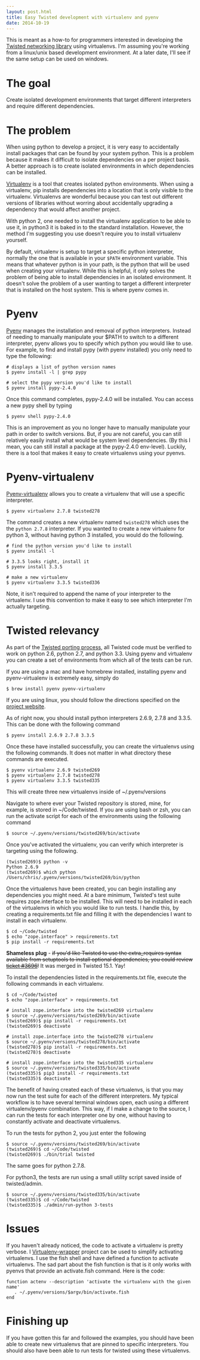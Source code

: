```yaml
---
layout: post.html
title: Easy Twisted development with virtualenv and pyenv
date: 2014-10-19
---
```


This is meant as a how-to for programmers
interested in developing the [Twisted networking
library](https://www.twistedmatrix.com) using virtualenvs. I'm assuming
you're working from a linux/unix based development environment. At a
later date, I'll see if the same setup can be used on windows.

The goal
========

Create isolated development environments that target different
interpreters and require different dependencies.

The problem
===========

When using python to develop a project, it is very easy to accidentally
install packages that can be found by your system python. This is a
problem because it makes it difficult to isolate dependencies on a per
project basis. A better approach is to create isolated environments in
which dependencies can be installed.

[Virtualenv](https://virtualenv.pypa.io/en/latest/virtualenv.html) is a
tool that creates isolated python environments. When using a virtualenv,
pip installs dependencies into a location that is only visible to the
virtualenv. Virtualenvs are wonderful because you can test out different
versions of libraries without worring about accidentally upgrading a
dependency that would affect another project.

With python 2, one needed to install the virtualenv application to be
able to use it, in python3 it is baked in to the standard installation.
However, the method I'm suggesting you use doesn't require you to
install virtualenv yourself.

By default, virtualenv is setup to target a specific python interpreter,
normally the one that is available in your `$PATH` environment variable.
This means that whatever python is in your path, is the python that will
be used when creating your virtualenv. While this is helpful, it only
solves the problem of being able to install dependencies in an isolated
environment. It doesn't solve the problem of a user wanting to target a
different interpreter that is installed on the host system. This is
where pyenv comes in.

Pyenv
=====

[Pyenv](https://github.com/yyuu/pyenv) manages the installation and
removal of python interpreters. Instead of needing to manually
manipulate your \$PATH to switch to a different interpreter, pyenv
allows you to specify which python you would like to use. For example,
to find and install pypy (with pyenv installed) you only need to type
the following:

``` {.sourceCode .bash}
# displays a list of python version names
$ pyenv install -l | grep pypy

# select the pypy version you'd like to install
$ pyenv install pypy-2.4.0
```

Once this command completes, pypy-2.4.0 will be installed. You can
access a new pypy shell by typing

```console
$ pyenv shell pypy-2.4.0
```

This is an improvement as you no longer have to manually manipulate your
path in order to switch versions. But, if you are not careful, you can
still relatively easily install what would be system level dependencies.
(By this I mean, you can still install a package at the pypy-2.4.0
env-level). Luckily, there is a tool that makes it easy to create
virtualenvs using your pyenvs.

Pyenv-virtualenv
================

[Pyenv-virtualenv](https://github.com/yyuu/pyenv-virtualenv) allows you
to create a virtualenv that will use a specific interpreter.

```console
$ pyenv virtualenv 2.7.8 twisted278
```

The command creates a new virtualenv named `twisted278` which uses the
the `python 2.7.8` interpreter. If you wanted to create a new virtualenv
for python 3, without having python 3 installed, you would do the
following.

```console
# find the python version you'd like to install
$ pyenv install -l

# 3.3.5 looks right, install it
$ pyenv install 3.3.5

# make a new virtualenv
$ pyenv virtualenv 3.3.5 twisted336
```

Note, it isn't required to append the name of your interpreter to the
virtualenv. I use this convention to make it easy to see which
interpreter I'm actually targeting.

Twisted relevancy
=================

As part of the [Twisted porting
process](https://twistedmatrix.com/trac/wiki/Plan/Python%203), all
Twisted code must be verified to work on python 2.6, python 2.7, and
python 3.3. Using pyenv and virtualenv you can create a set of
environments from which all of the tests can be run.

If you are using a mac and have homebrew installed, installing pyenv and
pyenv-virtualenv is extremely easy, simply do

```console
$ brew install pyenv pyenv-virtualenv
```

If you are using linux, you should follow the directions specified on
the [project website](https://github.com/yyuu/pyenv#installation).

As of right now, you should install python interpreters 2.6.9, 2.7.8 and
3.3.5. This can be done with the following command

```console
$ pyenv install 2.6.9 2.7.8 3.3.5
```

Once these have installed successfully, you can create the virtualenvs
using the following commands. It does not matter in what directory these
commands are executed.

```console
$ pyenv virtualenv 2.6.9 twisted269
$ pyenv virtualenv 2.7.8 twisted278
$ pyenv virtualenv 3.3.5 twisted335
```

This will create three new virtualenvs inside of \~/.pyenv/versions

Navigate to where ever your Twisted repository is stored, mine, for
example, is stored in \~/Code/twisted. If you are using bash or zsh, you
can run the activate script for each of the environments using the
following command

```console
$ source ~/.pyenv/versions/twisted269/bin/activate
```

Once you've activated the virtualenv, you can verify which interpreter
is targeting using the following.

```console
(twisted269)$ python -v
Python 2.6.9
(twisted269)$ which python
/Users/chris/.pyenv/versions/twisted269/bin/python
```

Once the virtualenvs have been created, you can begin installing any
dependencies you might need. At a bare minimum, Twisted's test suite
requires zope.interface to be installed. This will need to be installed
in each of the virtualenvs in which you would like to run tests. I
handle this, by creating a requirements.txt file and filling it with the
dependencies I want to install in each virtualenv.

``` {.sourceCode .bash}
$ cd ~/Code/twisted
$ echo "zope.interface" > requirements.txt
$ pip install -r requirements.txt
```

**Shameless plug** - ~~if you'd like Twisted to use the extra\_requires
syntax available from setuptools to install optional dependencies, you
could review [ticket #3696](https://twistedmatrix.com/trac/ticket/3696)!~~
It was merged in Twisted 15.1. Yay!

To install the dependencies listed in the requirements.txt file, execute
the following commands in each virtualenv.

```console
$ cd ~/Code/twisted
$ echo "zope.interface" > requirements.txt

# install zope.interface into the twisted269 virtualenv
$ source ~/.pyenv/versions/twisted269/bin/activate
(twisted269)$ pip install -r requirements.txt
(twisted269)$ deactivate

# install zope.interface into the twisted278 virtualenv
$ source ~/.pyenv/versions/twisted278/bin/activate
(twisted278)$ pip install -r requirements.txt
(twisted278)$ deactivate

# install zope.interface into the twisted335 virtualenv
$ source ~/.pyenv/versions/twisted335/bin/activate
(twisted335)$ pip3 install -r requirements.txt
(twisted335)$ deactivate
```

The benefit of having created each of these virtualenvs, is that you may
now run the test suite for each of the different interpreters. My
typical workflow is to have several terminal windows open, each using a
different virtualenv/pyenv combination. This way, if I make a change to
the source, I can run the tests for each interpreter one by one, without
having to constantly activate and deactivate virtualenvs.

To run the tests for python 2, you just enter the following

```console
$ source ~/.pyenv/versions/twisted269/bin/activate
(twisted269)$ cd ~/Code/twisted
(twisted269)$ ./bin/trial twisted
```

The same goes for python 2.7.8.

For python3, the tests are run using a small utility script saved inside
of twisted/admin.

```console
$ source ~/.pyenv/versions/twisted335/bin/activate
(twisted335)$ cd ~/Code/twisted
(twisted335)$ ./admin/run-python 3-tests
```

Issues
======

If you haven't already noticed, the code to activate a virtualenv is
pretty verbose. I
[Virtualenv-wrapper](http://virtualenvwrapper.readthedocs.org/en/latest/)
project can be used to simplify activating virtualenvs. I use the fish
shell and have defined a function to activate virtualenvs. The sad part
about the fish function is that is it only works with pyenvs that
provide an activate.fish command. Here is the code:

```console
function actenv --description 'activate the virtualenv with the given name'
   . ~/.pyenv/versions/$argv/bin/activate.fish
end
```

Finishing up
============

If you have gotten this far and followed the examples, you should have
been able to create new virtualenvs that are pinned to specific
interpreters. You should also have been able to run tests for twisted
using these virtualenvs.
